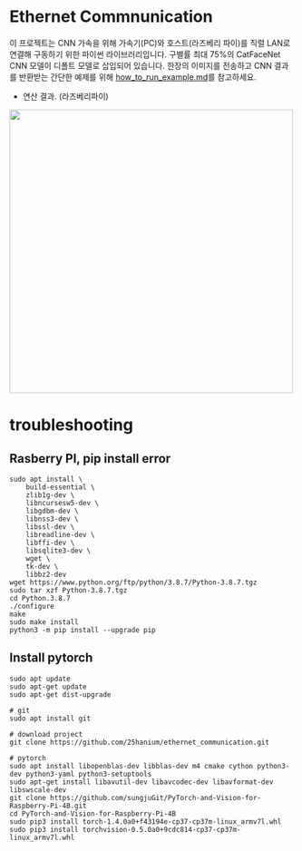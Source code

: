 # Ethernet Commnunication
이 프로젝트는 CNN 가속을 위해 가속기(PC)와 호스트(라즈베리 파이)를 직렬 LAN로 연결해 구동하기 위한 파이썬 라이브러리입니다.
구별률 최대 75%의 CatFaceNet CNN 모델이 디폴트 모델로 삽입되어 있습니다. 
한장의 이미지를 전송하고 CNN 결과를 반환받는 간단한 예제를 위해 [how_to_run_example.md](https://github.com/25hanium/ethernet_communication/blob/main/how_to_run_example.md)를 참고하세요.

- 연산 결과. (라즈베리파이)

 <img src="https://github.com/user-attachments/assets/2d9a8534-9867-4a62-85e0-38ea86f83fb8"  width="500"/>


  
# troubleshooting
## Rasberry PI, pip install error
    sudo apt install \
        build-essential \
        zlib1g-dev \
        libncursesw5-dev \
        libgdbm-dev \
        libnss3-dev \
        libssl-dev \
        libreadline-dev \
        libffi-dev \
        libsqlite3-dev \
        wget \
        tk-dev \
        libbz2-dev
    wget https://www.python.org/ftp/python/3.8.7/Python-3.8.7.tgz
    sudo tar xzf Python-3.8.7.tgz
    cd Python.3.8.7
    ./configure
    make
    sudo make install
    python3 -m pip install --upgrade pip

## Install pytorch
    sudo apt update
    sudo apt-get update
    sudo apt-get dist-upgrade
    
    # git
    sudo apt install git

    # download project
    git clone https://github.com/25hanium/ethernet_communication.git
    
    # pytorch
    sudo apt install libopenblas-dev libblas-dev m4 cmake cython python3-dev python3-yaml python3-setuptools
    sudo apt-get install libavutil-dev libavcodec-dev libavformat-dev libswscale-dev
    git clone https://github.com/sungjuGit/PyTorch-and-Vision-for-Raspberry-Pi-4B.git
    cd PyTorch-and-Vision-for-Raspberry-Pi-4B
    sudo pip3 install torch-1.4.0a0+f43194e-cp37-cp37m-linux_armv7l.whl
    sudo pip3 install torchvision-0.5.0a0+9cdc814-cp37-cp37m-linux_armv7l.whl
